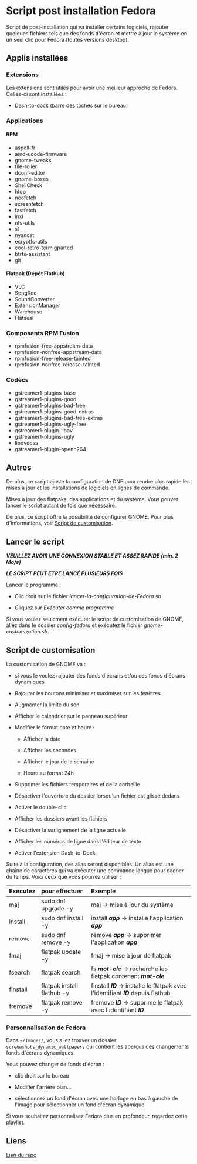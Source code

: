 # **Script post installation Fedora**

Script de post-installation qui va installer certains logiciels, rajouter quelques fichiers tels que des fonds d'écran et mettre à jour le système en un seul clic pour Fedora (toutes versions desktop).

## **Applis installées**

### **Extensions**

Les extensions sont utiles pour avoir une meilleur approche de Fedora.
Celles-ci sont installées :

- Dash-to-dock (barre des tâches sur le bureau)

### **Applications**

#### RPM

- aspell-fr
- amd-ucode-firmware
- gnome-tweaks
- file-roller
- dconf-editor
- gnome-boxes
- ShellCheck
- htop
- neofetch
- screenfetch
- fastfetch
- inxi
- nfs-utils
- sl
- nyancat
- ecryptfs-utils
- cool-retro-term gparted
- btrfs-assistant
- git

#### Flatpak (Dépôt Flathub)

- VLC
- SongRec
- SoundConverter
- ExtensionManager
- Warehouse
- Flatseal

### **Composants RPM Fusion**

- rpmfusion-free-appstream-data
- rpmfusion-nonfree-appstream-data
- rpmfusion-free-release-tainted
- rpmfusion-nonfree-release-tainted

### **Codecs**

- gstreamer1-plugins-base
- gstreamer1-plugins-good
- gstreamer1-plugins-bad-free
- gstreamer1-plugins-good-extras
- gstreamer1-plugins-bad-free-extras
- gstreamer1-plugins-ugly-free
- gstreamer1-plugin-libav
- gstreamer1-plugins-ugly
- libdvdcss
- gstreamer1-plugin-openh264

## **Autres**

De plus, ce script ajuste la configuration de DNF pour rendre plus rapide les mises à jour et les installations de logiciels en lignes de commande.

Mises à jour des flatpaks, des applications et du système. Vous pouvez lancer le script autant de fois que nécessaire.

De plus, ce script offre la possibilité de configurer GNOME. Pour plus d'informations, voir [Script de customisation](#script-de-customisation).

## **Lancer le script**

**_VEUILLEZ AVOIR UNE CONNEXION STABLE ET ASSEZ RAPIDE (min. 2 Mo/s)_**

**_LE SCRIPT PEUT ETRE LANCÉ PLUSIEURS FOIS_**

Lancer le programme :

- Clic droit sur le fichier _lancer-la-configuration-de-Fedora.sh_

- Cliquez sur _Exécuter comme programme_

Si vous voulez seulement exécuter le script de customisation de GNOME, allez dans le dossier _config-fedora_ et exécutez le fichier _gnome-customization.sh_.

## **Script de customisation**

La customisation de GNOME va :

- si vous le voulez rajouter des fonds d'écrans et/ou des fonds d'écrans dynamiques

- Rajouter les boutons minimiser et maximiser sur les fenêtres

- Augmenter la limite du son

- Afficher le calendrier sur le panneau supérieur

- Modifier le format date et heure :

  - Afficher la date
  
  - Afficher les secondes
  
  - Afficher le jour de la semaine
  
  - Heure au format 24h
  
- Supprimer les fichiers temporaires et de la corbeille

- Désactiver l'ouverture du dossier lorsqu'un fichier est glissé dedans

- Activer le double-clic

- Afficher les dossiers avant les fichiers

- Désactiver la surlignement de la ligne actuelle

- Afficher les numéros de ligne dans l'éditeur de texte

- Activer l'extension Dash-to-Dock

Suite à la configuration, des alias seront disponibles. Un alias est une chaine de caractères qui va exécuter une commande longue pour gagner du temps. Voici ceux que vous pourrez utiliser :

|    Exécutez   |        pour effectuer          |                                      Exemple                                          |
|:--------------|:-------------------------------|:--------------------------------------------------------------------------------------|
|   maj         |   sudo dnf upgrade -y          |   maj -> mise à jour du système                                                       |
|   install     |   sudo dnf install -y          |   install **_app_** -> installe l'application **_app_**                               |
|   remove      |   sudo dnf remove -y           |   remove **_app_** -> supprimer l'application **_app_**                               |
|   fmaj        |   flatpak update -y            |   fmaj -> mise à jour de flatpak                                                      |
|   fsearch     |   flatpak search               |   fs **_mot-cle_** -> recherche les flatpak contenant **_mot-cle_**                   |
|   finstall    |   flatpak install flathub -y   |   finstall **_ID_** -> installe le flatpak avec l'identifiant **_ID_** depuis flathub |
|   fremove     |   flatpak remove -y            |   fremove **_ID_** -> supprime le flatpak avec l'identifiant **_ID_**                 |

### **Personnalisation de Fedora**

Dans `~/Images/`, vous allez trouver un dossier `screenshots_dynamic_wallpapers` qui contient les aperçus des changements fonds d'écrans dynamiques.

Vous pouvez changer de fonds d'écran :

- clic droit sur le bureau

- Modifier l'arrière plan...

- sélectionnez un fond d'écran avec une horloge en bas à gauche de l'image pour sélectionner un fond d'écran dynamique

Si vous souhaitez personnalisez Fedora plus en profondeur, regardez cette [playlist](https://youtube.com/playlist?list=PL-xp5bZmT8148dNSbLTQBhEntfp_HeXfu&si=HTQfktPsC7zkXVnr).

## **Liens**

[Lien du repo](https://github.com/Loanbrwsk1/FR_Script_de_post_installation_Linux)

